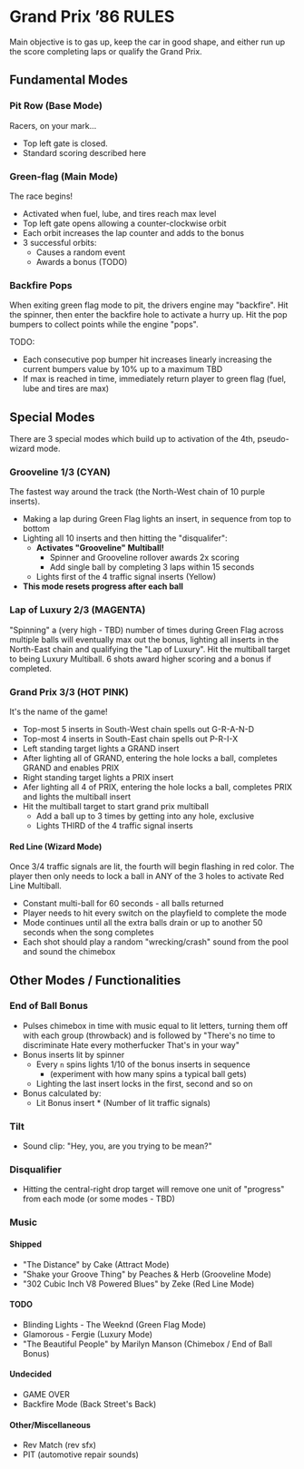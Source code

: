 Grand Prix ’86 RULES
====================

Main objective is to gas up, keep the car in good shape, and
either run up the score completing laps or qualify the Grand Prix.

Fundamental Modes
-----------------

### Pit Row (Base Mode)

Racers, on your mark...

- Top left gate is closed.
- Standard scoring described here

### Green-flag (Main Mode)

The race begins!

- Activated when fuel, lube, and tires reach max level
- Top left gate opens allowing a counter-clockwise orbit
- Each orbit increases the lap counter and adds to the bonus
- 3 successful orbits:
  - Causes a random event
  - Awards a bonus (TODO)

### Backfire Pops

When exiting green flag mode to pit, the drivers
engine may "backfire". Hit the spinner, then enter
the backfire hole to activate a hurry up. Hit the
pop bumpers to collect points while the engine "pops".

TODO:

- Each consecutive pop bumper hit increases
  linearly increasing the current bumpers
  value by 10% up to a maximum TBD
- If max is reached in time, immediately return player
  to green flag (fuel, lube and tires are max)

Special Modes
-------------

There are 3 special modes which build up to activation of the
4th, pseudo-wizard mode.

### Grooveline 1/3 (CYAN)

The fastest way around the track (the North-West chain of 10
purple inserts).

- Making a lap during Green Flag lights an insert, in sequence
  from top to bottom
- Lighting all 10 inserts and then hitting the "disqualifer":
  - **Activates "Grooveline" Multiball!**
    - Spinner and Grooveline rollover awards 2x scoring
    - Add single ball by completing 3 laps within 15 seconds
  - Lights first of the 4 traffic signal inserts (Yellow)
- **This mode resets progress after each ball**

### Lap of Luxury 2/3 (MAGENTA)

"Spinning" a (very high - TBD) number of times during Green Flag
across multiple balls will eventually max out the bonus, lighting all inserts in the North-East chain and qualifying the "Lap of Luxury". Hit the multiball target to being Luxury Multiball. 6 shots award higher scoring and a bonus if completed.

### Grand Prix 3/3 (HOT PINK)

It's the name of the game!

- Top-most 5 inserts in South-West chain spells out G-R-A-N-D
- Top-most 4 inserts in South-East chain spells out P-R-I-X
- Left standing target lights a GRAND insert
- After lighting all of GRAND, entering the hole locks a ball,
  completes GRAND and enables PRIX
- Right standing target lights a PRIX insert
- Afer lighting all 4 of PRIX, entering the hole locks a ball,
  completes PRIX and lights the multiball insert
- Hit the multiball target to start grand prix multiball
  - Add a ball up to 3 times by getting into any hole, exclusive
  - Lights THIRD of the 4 traffic signal inserts

#### Red Line (Wizard Mode)

Once 3/4 traffic signals are lit, the fourth will begin flashing
in red color. The player then only needs to lock a ball in ANY of
the 3 holes to activate Red Line Multiball.

- Constant multi-ball for 60 seconds - all balls returned
- Player needs to hit every switch on the playfield to
  complete the mode
- Mode continues until all the extra balls drain or up to
  another 50 seconds when the song completes
- Each shot should play a random "wrecking/crash" sound from
  the pool and sound the chimebox

Other Modes / Functionalities
-----------------------------

### End of Ball Bonus

- Pulses chimebox in time with music equal to lit
  letters, turning them off with each group (throwback)
  and is followed by "There's no time to discriminate
  Hate every motherfucker That's in your way"
- Bonus inserts lit by spinner
  - Every `n` spins lights 1/10 of the bonus inserts in sequence
    - (experiment with how many spins a typical ball gets)
  - Lighting the last insert locks in the first, second and so on
- Bonus calculated by:
  - Lit Bonus insert * (Number of lit traffic signals)

### Tilt

- Sound clip: "Hey, you, are you trying to be mean?"

### Disqualifier

- Hitting the central-right drop target will remove one unit
  of "progress" from each mode (or some modes - TBD)

### Music

#### Shipped

- "The Distance" by Cake (Attract Mode)
- "Shake your Groove Thing" by Peaches & Herb (Grooveline Mode)
- "302 Cubic Inch V8 Powered Blues" by Zeke (Red Line Mode)

#### TODO

- Blinding Lights - The Weeknd (Green Flag Mode)
- Glamorous - Fergie (Luxury Mode)
- "The Beautiful People" by Marilyn Manson (Chimebox / End of Ball Bonus)

#### Undecided

- GAME OVER
- Backfire Mode (Back Street's Back)

#### Other/Miscellaneous

- Rev Match (rev sfx)
- PIT (automotive repair sounds)

